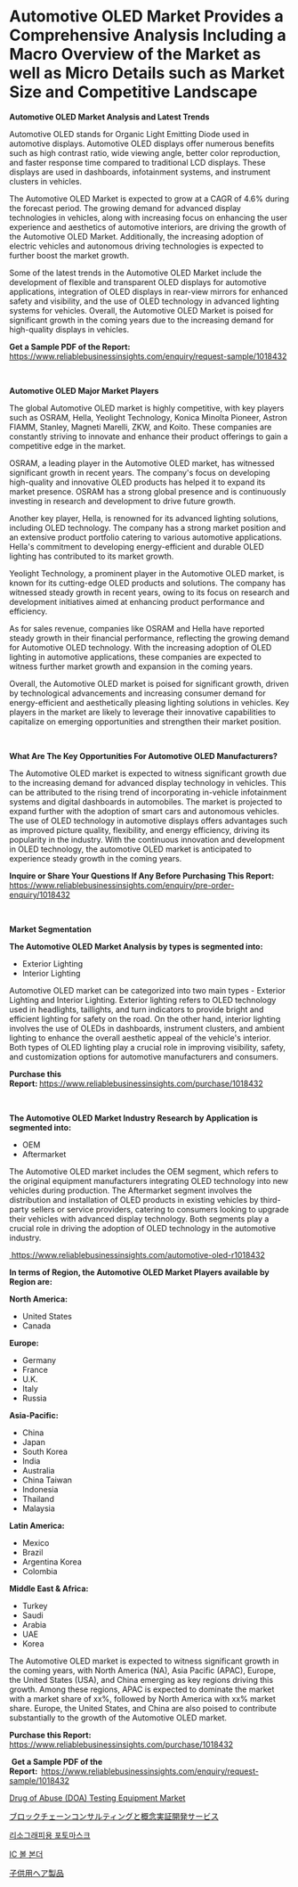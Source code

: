 <p><h1>Automotive OLED Market Provides a Comprehensive Analysis Including a Macro Overview of the Market as well as Micro Details such as Market Size and Competitive Landscape</h1></p><p><strong>Automotive OLED Market Analysis and Latest Trends</strong></p>
<p><p>Automotive OLED stands for Organic Light Emitting Diode used in automotive displays. Automotive OLED displays offer numerous benefits such as high contrast ratio, wide viewing angle, better color reproduction, and faster response time compared to traditional LCD displays. These displays are used in dashboards, infotainment systems, and instrument clusters in vehicles.</p><p>The Automotive OLED Market is expected to grow at a CAGR of 4.6% during the forecast period. The growing demand for advanced display technologies in vehicles, along with increasing focus on enhancing the user experience and aesthetics of automotive interiors, are driving the growth of the Automotive OLED Market. Additionally, the increasing adoption of electric vehicles and autonomous driving technologies is expected to further boost the market growth.</p><p>Some of the latest trends in the Automotive OLED Market include the development of flexible and transparent OLED displays for automotive applications, integration of OLED displays in rear-view mirrors for enhanced safety and visibility, and the use of OLED technology in advanced lighting systems for vehicles. Overall, the Automotive OLED Market is poised for significant growth in the coming years due to the increasing demand for high-quality displays in vehicles.</p></p>
<p><strong>Get a Sample PDF of the Report:&nbsp;</strong> <a href="https://www.reliablebusinessinsights.com/enquiry/request-sample/1018432">https://www.reliablebusinessinsights.com/enquiry/request-sample/1018432</a></p>
<p>&nbsp;</p>
<p><strong>Automotive OLED Major Market Players</strong></p>
<p><p>The global Automotive OLED market is highly competitive, with key players such as OSRAM, Hella, Yeolight Technology, Konica Minolta Pioneer, Astron FIAMM, Stanley, Magneti Marelli, ZKW, and Koito. These companies are constantly striving to innovate and enhance their product offerings to gain a competitive edge in the market.</p><p>OSRAM, a leading player in the Automotive OLED market, has witnessed significant growth in recent years. The company's focus on developing high-quality and innovative OLED products has helped it to expand its market presence. OSRAM has a strong global presence and is continuously investing in research and development to drive future growth.</p><p>Another key player, Hella, is renowned for its advanced lighting solutions, including OLED technology. The company has a strong market position and an extensive product portfolio catering to various automotive applications. Hella's commitment to developing energy-efficient and durable OLED lighting has contributed to its market growth.</p><p>Yeolight Technology, a prominent player in the Automotive OLED market, is known for its cutting-edge OLED products and solutions. The company has witnessed steady growth in recent years, owing to its focus on research and development initiatives aimed at enhancing product performance and efficiency.</p><p>As for sales revenue, companies like OSRAM and Hella have reported steady growth in their financial performance, reflecting the growing demand for Automotive OLED technology. With the increasing adoption of OLED lighting in automotive applications, these companies are expected to witness further market growth and expansion in the coming years.</p><p>Overall, the Automotive OLED market is poised for significant growth, driven by technological advancements and increasing consumer demand for energy-efficient and aesthetically pleasing lighting solutions in vehicles. Key players in the market are likely to leverage their innovative capabilities to capitalize on emerging opportunities and strengthen their market position.</p></p>
<p>&nbsp;</p>
<p><strong>What Are The Key Opportunities For Automotive OLED Manufacturers?</strong></p>
<p><p>The Automotive OLED market is expected to witness significant growth due to the increasing demand for advanced display technology in vehicles. This can be attributed to the rising trend of incorporating in-vehicle infotainment systems and digital dashboards in automobiles. The market is projected to expand further with the adoption of smart cars and autonomous vehicles. The use of OLED technology in automotive displays offers advantages such as improved picture quality, flexibility, and energy efficiency, driving its popularity in the industry. With the continuous innovation and development in OLED technology, the automotive OLED market is anticipated to experience steady growth in the coming years.</p></p>
<p><strong>Inquire or Share Your Questions If Any Before Purchasing This Report:</strong> <a href="https://www.reliablebusinessinsights.com/enquiry/pre-order-enquiry/1018432">https://www.reliablebusinessinsights.com/enquiry/pre-order-enquiry/1018432</a></p>
<p>&nbsp;</p>
<p><strong>Market Segmentation</strong></p>
<p><strong>The Automotive OLED Market Analysis by types is segmented into:</strong></p>
<p><ul><li>Exterior Lighting</li><li>Interior Lighting</li></ul></p>
<p><p>Automotive OLED market can be categorized into two main types - Exterior Lighting and Interior Lighting. Exterior lighting refers to OLED technology used in headlights, taillights, and turn indicators to provide bright and efficient lighting for safety on the road. On the other hand, interior lighting involves the use of OLEDs in dashboards, instrument clusters, and ambient lighting to enhance the overall aesthetic appeal of the vehicle's interior. Both types of OLED lighting play a crucial role in improving visibility, safety, and customization options for automotive manufacturers and consumers.</p></p>
<p><strong>Purchase this Report:&nbsp;</strong><a href="https://www.reliablebusinessinsights.com/purchase/1018432">https://www.reliablebusinessinsights.com/purchase/1018432</a></p>
<p>&nbsp;</p>
<p><strong>The Automotive OLED Market Industry Research by Application is segmented into:</strong></p>
<p><ul><li>OEM</li><li>Aftermarket</li></ul></p>
<p><p>The Automotive OLED market includes the OEM segment, which refers to the original equipment manufacturers integrating OLED technology into new vehicles during production. The Aftermarket segment involves the distribution and installation of OLED products in existing vehicles by third-party sellers or service providers, catering to consumers looking to upgrade their vehicles with advanced display technology. Both segments play a crucial role in driving the adoption of OLED technology in the automotive industry.</p></p>
<p><a href="https://www.reliablebusinessinsights.com/automotive-oled-r1018432">&nbsp;https://www.reliablebusinessinsights.com/automotive-oled-r1018432</a></p>
<p><strong>In terms of Region, the Automotive OLED Market Players available by Region are:</strong></p>
<p>
    <p> <strong> North America: </strong>
        <ul>
            <li>United States</li>
            <li>Canada</li>
        </ul>
        </p> 
    <p> <strong> Europe: </strong>
        <ul>
            <li>Germany</li>
            <li>France</li>
            <li>U.K.</li>
            <li>Italy</li>
            <li>Russia</li>
        </ul>
        </p> 
    <p> <strong> Asia-Pacific: </strong>
        <ul>
            <li>China</li>
            <li>Japan</li>
            <li>South Korea</li>
            <li>India</li>
            <li>Australia</li>
            <li>China Taiwan</li>
            <li>Indonesia</li>
            <li>Thailand</li>
            <li>Malaysia</li>
        </ul>
        </p> 
    <p> <strong> Latin America: </strong>
        <ul>
            <li>Mexico</li>
            <li>Brazil</li>
            <li>Argentina Korea</li>
            <li>Colombia</li>
        </ul>
        </p> 
    <p> <strong> Middle East & Africa: </strong>
        <ul>
            <li>Turkey</li>
            <li>Saudi</li>
            <li>Arabia</li>
            <li>UAE</li>
            <li>Korea</li>
        </ul>
    </p>
    </p>
<p><p>The Automotive OLED market is expected to witness significant growth in the coming years, with North America (NA), Asia Pacific (APAC), Europe, the United States (USA), and China emerging as key regions driving this growth. Among these regions, APAC is expected to dominate the market with a market share of xx%, followed by North America with xx% market share. Europe, the United States, and China are also poised to contribute substantially to the growth of the Automotive OLED market.</p></p>
<p><strong>Purchase this Report: </strong><a href="https://www.reliablebusinessinsights.com/purchase/1018432">https://www.reliablebusinessinsights.com/purchase/1018432</a></p>
<p>&nbsp;<strong>Get a Sample PDF of the Report:&nbsp;&nbsp;</strong><a href="https://www.reliablebusinessinsights.com/enquiry/request-sample/1018432">https://www.reliablebusinessinsights.com/enquiry/request-sample/1018432</a></p>
<p><strong></strong></p>
<p><p><a href="https://github.com/YashRP12/Market-Research-Report-List-5/blob/main/drug-of-abuse-doa-testing-equipment-market.md">Drug of Abuse (DOA) Testing Equipment Market</a></p><p><a href="https://github.com/pepo3k/Market-Research-Report-List-2/blob/main/4643627121288.md">ブロックチェーンコンサルティングと概念実証開発サービス</a></p><p><a href="https://github.com/joannescott9078/Market-Research-Report-List-1/blob/main/1325863113267.md">리소그래피용 포토마스크</a></p><p><a href="https://github.com/khairinauzunul/Market-Research-Report-List-1/blob/main/6290065113268.md">IC 볼 본더</a></p><p><a href="https://medium.com/@ofpaqrof92/%E5%AD%90%E4%BE%9B%E5%90%91%E3%81%91%E3%81%AE%E3%83%98%E3%82%A2%E8%A3%BD%E5%93%81%E3%81%AE%E5%B8%82%E5%A0%B4%E3%82%B7%E3%82%A7%E3%82%A2%E3%81%A8%E5%B8%82%E5%A0%B4%E5%88%86%E6%9E%90-%E6%88%90%E9%95%B7%E3%83%88%E3%83%AC%E3%83%B3%E3%83%89%E3%81%A82024%E5%B9%B4%E3%81%8B%E3%82%892031%E5%B9%B4%E3%81%BE%E3%81%A7%E3%81%AE%E4%BA%88%E6%B8%AC-f26d3e4ee941">子供用ヘア製品</a></p></p>